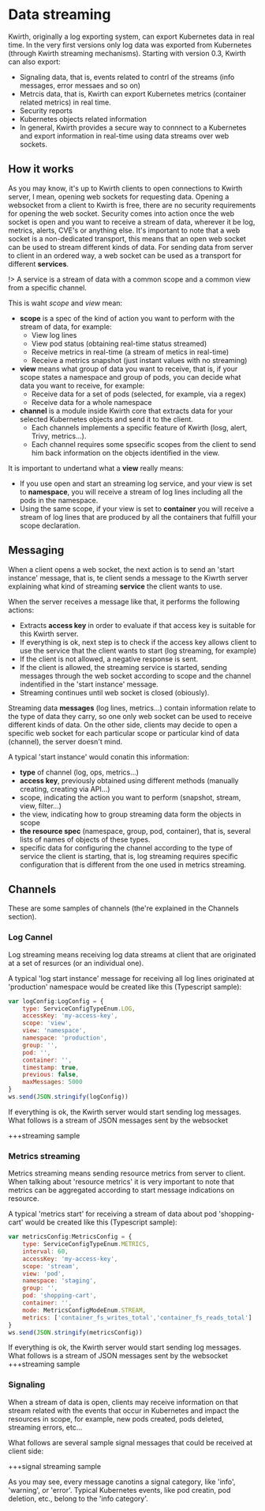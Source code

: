 # Data streaming
Kwirth, originally a log exporting system, can export Kubernetes data in real time. In the very first versions only log data was exported from Kubernetes (through Kwirth streaming mechanisms). Starting with version 0.3, Kwirth can also export:

  - Signaling data, that is, events related to contrl of the streams (info messages, error messaes and so on)
  - Metrcis data, that is, Kwirth can export Kubernetes metrics (container related metrics) in real time.
  - Security reports
  - Kubernetes objects related information
  - In general, Kwirth provides a secure way to connnect to a Kubernetes and export information in real-time using data streams over web sockets.

## How it works
As you may know, it's up to Kwirth clients to open connections to Kwirth server, I mean, opening web sockets for requesting data. Opening a websocket from a client to Kwirth is free, there are no security requirements for opening the web socket. Security comes into action once the web socket is open and you want to receive a stream of data, wherever it be log, metrics, alerts, CVE's or anything else. It's important to note that a web socket is a non-dedicated transport, this means that an open web socket can be used to stream different kinds of data. For sending data from server to client in an ordered way, a web socket can be used as a transport for different **services**.

!> A service is a stream of data with a common scope and a common view from a specific channel.

This is waht *scope* and *view* mean:

  - **scope** is a spec of the kind of action you want to perform with the stream of data, for example:
    - View log lines
    - View pod status (obtaining real-time status streamed)
    - Receive metrics in real-time (a stream of metics in real-time)
    - Receive a metrics snapshot (just instant values with no streaming) 
  - **view** means what group of data you want to receive, that is, if your scope states a namespace and group of pods, you can decide what data you want to receive, for example:
    - Receive data for a set of pods (selected, for example, via a regex)
    - Receive data for a whole namespace
  - **channel** is a module inside Kwirth core that extracts data for your selected Kubernetes objects and send it to the client.
    - Each channels implements a specific feature of Kwirth (losg, alert, Trivy, metrics...).
    - Each channel requires some spsecific scopes from the client to send him back information on the objects identified in the view. 

It is important to undertand what a **view** really means:

  - If you use open and start an streaming log service, and your view is set to **namespace**, you will receive a stream of log lines including all the pods in the namespace.
  - Using the same scope, if your view is set to **container** you will receive a stream of log lines that are produced by all the containers that fulfill your scope declaration.

## Messaging
When a client opens a web socket, the next action is to send an 'start instance' message, that is, te client sends a message to the Kiwrth server explaining what kind of streaming **service** the client wants to use.

When the server receives a message like that, it performs the following actions:

  - Extracts **access key** in order to evaluate if that access key is suitable for this Kwirth server.
  - If everything is ok, next step is to check if the access key allows client to use the service that the client wants to start (log streaming, for example)
  - If the client is not allowed, a negative response is sent.
  - If the client is allowed, the streaming service is started, sending messages through the web socket according to scope and the channel indentified in the 'start instance' message.
  - Streaming continues until web socket is closed (obiously). 

Streaming data **messages** (log lines, metrics...) contain information relate to the type of data they carry, so one only web socket can be used to receive different kinds of data. On the other side, clients may decide to open a specific web socket for each particular scope or particular kind of data (channel), the server doesn't mind.

A typical 'start instance' would conatin this information:
  - **type** of channel (log, ops, metrics...)
  - **access key**, previously obtained using different methods (manually creating, creating via API...)
  - scope, indicating the action you want to perform (snapshot, stream, view, filter...)
  - the view, indicating how to group streaming data form the objects in scope
  - **the resource spec** (namespace, group, pod, container), that is, several lists of names of objects of these types.
  - specific data for configuring the channel according to the type of service the client is starting, that is, log streaming requires specific configuration that is different from the one used in metrics streaming.

## Channels
These are some samples of channels (the're explained in the Channels section).

### Log Cannel
Log streaming means receiving log data streams at client that are originated at a set of resurces (or an individual one).

A typical 'log start instance' message for receiving all log lines originated at 'production' namespace would be created like this (Typescript sample):

```javascript
var logConfig:LogConfig = {
    type: ServiceConfigTypeEnum.LOG,
    accessKey: 'my-access-key',
    scope: 'view',
    view: 'namespace',
    namespace: 'production', 
    group: '',
    pod: '', 
    container: '',
    timestamp: true,
    previous: false,
    maxMessages: 5000
}                
ws.send(JSON.stringify(logConfig))
```

If everything is ok, the Kwirth server would start sending log messages. What follows is a stream of JSON messages sent by the websocket

+++streaming sample

### Metrics streaming
Metrics streaming means sending resource metrics from server to client. When talking about 'resource metrics' it is very important to note that metrics can be aggregated according to start message indications on resource.

A typical 'metrics start' for receiving a stream of data about pod 'shopping-cart' would be created like this (Typescript sample):
```javascript
var metricsConfig:MetricsConfig = {
    type: ServiceConfigTypeEnum.METRICS,
    interval: 60,
    accessKey: 'my-access-key',
    scope: 'stream',
    view: 'pod',
    namespace: 'staging',
    group: '',
    pod: 'shopping-cart',
    container: '',
    mode: MetricsConfigModeEnum.STREAM,
    metrics: ['container_fs_writes_total','container_fs_reads_total']
}
ws.send(JSON.stringify(metricsConfig))
```

If everything is ok, the Kwirth server would start sending log messages. What follows is a stream of JSON messages sent by the websocket
+++streaming sample

### Signaling
When a stream of data is open, clients may receive information on that stream related with the events that occur in Kubernetes and impact the resources in scope, for example, new pods created, pods deleted, streaming errors, etc...

What follows are several sample signal messages that could be received at client side:

+++signal streaming sample

As you may see, every message canotins a signal category, like 'info', 'warning', or 'error'. Typical Kubernetes events, like pod creatin, pod deletion, etc., belong to the 'info category'.